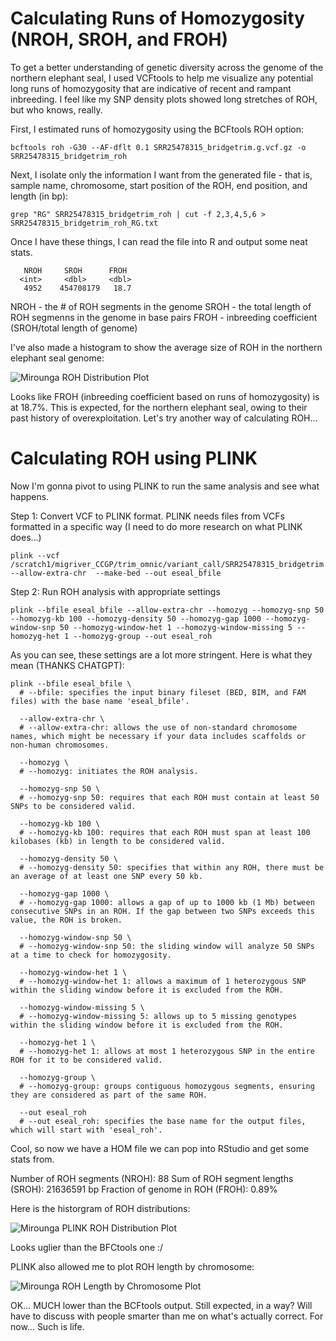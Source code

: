 # Calculating Runs of Homozygosity (NROH, SROH, and FROH)
To get a better understanding of genetic diversity across the genome of the northern elephant seal, I used VCFtools to help me visualize any potential long runs of homozygosity that are indicative of recent and rampant inbreeding. I feel like my SNP density plots showed long stretches of ROH, but who knows, really. 

First, I estimated runs of homozygosity using the BCFtools ROH option: 

    bcftools roh -G30 --AF-dflt 0.1 SRR25478315_bridgetrim.g.vcf.gz -o SRR25478315_bridgetrim_roh
Next, I isolate only the information I want from the generated file - that is, sample name, chromosome, start position of the ROH, end position, and length (in bp):

    grep "RG" SRR25478315_bridgetrim_roh | cut -f 2,3,4,5,6 > SRR25478315_bridgetrim_roh_RG.txt
Once I have these things, I can read the file into R and output some neat stats. 

       NROH     SROH      FROH
      <int>     <dbl>     <dbl>
       4952    454708179   18.7

NROH - the # of ROH segments in the genome
SROH - the total length of ROH segmenns in the genome in base pairs
FROH - inbreeding coefficient (SROH/total length of genome) 

I've also made a histogram to show the average size of ROH in the northern elephant seal genome: 

![Mirounga ROH Distribution Plot](https://github.com/user-attachments/assets/6ec35b52-338a-44bb-9123-15850e51db91)

Looks like FROH (inbreeding coefficient based on runs of homozygosity) is at 18.7%. This is expected, for the northern elephant seal, owing to their past history of overexploitation. Let's try another way of calculating ROH...

# Calculating ROH using PLINK 

Now I'm gonna pivot to using PLINK to run the same analysis and see what happens.

Step 1: Convert VCF to PLINK format. PLINK needs files from VCFs formatted in a specific way (I need to do more research on what PLINK does...) 

    plink --vcf /scratch1/migriver_CCGP/trim_omnic/variant_call/SRR25478315_bridgetrim.g.vcf.gz --allow-extra-chr  --make-bed --out eseal_bfile

Step 2: Run ROH analysis with appropriate settings

    plink --bfile eseal_bfile --allow-extra-chr --homozyg --homozyg-snp 50 --homozyg-kb 100 --homozyg-density 50 --homozyg-gap 1000 --homozyg-window-snp 50 --homozyg-window-het 1 --homozyg-window-missing 5 --homozyg-het 1 --homozyg-group --out eseal_roh
As you can see, these settings are a lot more stringent. Here is what they mean (THANKS CHATGPT): 

    plink --bfile eseal_bfile \
      # --bfile: specifies the input binary fileset (BED, BIM, and FAM files) with the base name 'eseal_bfile'.
      
      --allow-extra-chr \
      # --allow-extra-chr: allows the use of non-standard chromosome names, which might be necessary if your data includes scaffolds or non-human chromosomes.
      
      --homozyg \
      # --homozyg: initiates the ROH analysis.
      
      --homozyg-snp 50 \
      # --homozyg-snp 50: requires that each ROH must contain at least 50 SNPs to be considered valid.
      
      --homozyg-kb 100 \
      # --homozyg-kb 100: requires that each ROH must span at least 100 kilobases (kb) in length to be considered valid.
      
      --homozyg-density 50 \
      # --homozyg-density 50: specifies that within any ROH, there must be an average of at least one SNP every 50 kb.
      
      --homozyg-gap 1000 \
      # --homozyg-gap 1000: allows a gap of up to 1000 kb (1 Mb) between consecutive SNPs in an ROH. If the gap between two SNPs exceeds this value, the ROH is broken.
      
      --homozyg-window-snp 50 \
      # --homozyg-window-snp 50: the sliding window will analyze 50 SNPs at a time to check for homozygosity.
      
      --homozyg-window-het 1 \
      # --homozyg-window-het 1: allows a maximum of 1 heterozygous SNP within the sliding window before it is excluded from the ROH.
      
      --homozyg-window-missing 5 \
      # --homozyg-window-missing 5: allows up to 5 missing genotypes within the sliding window before it is excluded from the ROH.
      
      --homozyg-het 1 \
      # --homozyg-het 1: allows at most 1 heterozygous SNP in the entire ROH for it to be considered valid.
      
      --homozyg-group \
      # --homozyg-group: groups contiguous homozygous segments, ensuring they are considered as part of the same ROH.
      
      --out eseal_roh
      # --out eseal_roh: specifies the base name for the output files, which will start with 'eseal_roh'.
Cool, so now we have a HOM file we can pop into RStudio and get some stats from. 

Number of ROH segments (NROH): 88 
Sum of ROH segment lengths (SROH): 21636591 bp
Fraction of genome in ROH (FROH): 0.89%

Here is the historgram of ROH distributions: 

![Mirounga PLINK ROH Distribution Plot](https://github.com/user-attachments/assets/ac2c7408-a1a5-4a6f-8e9c-4b958019d3ec)

Looks uglier than the BFCtools one :/ 

PLINK also allowed me to plot ROH length by chromosome: 

![Mirounga ROH Length by Chromosome Plot](https://github.com/user-attachments/assets/a78da517-652d-43a7-8961-d3f352bfd7d7)


OK... MUCH lower than the BCFtools output. Still expected, in a way? Will have to discuss with people smarter than me on what's actually correct. For now... Such is life. 
